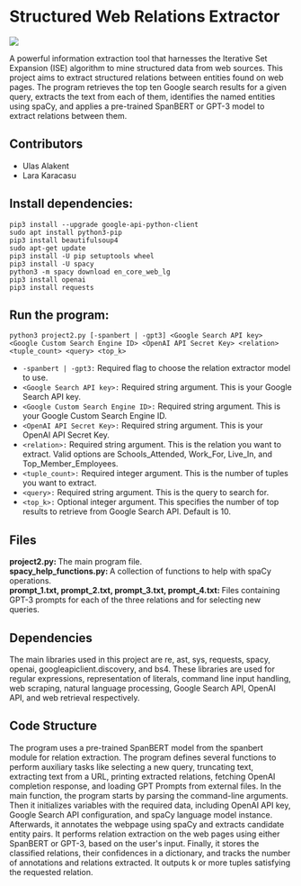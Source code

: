 # Structured Web Relations Extractor

![](https://img.shields.io/github/license/ulasonat/relevance-feedback-search-engine?color=red&logo=red&style=flat-square)

A powerful information extraction tool that harnesses the Iterative Set Expansion (ISE) algorithm to mine structured data from web sources. This project aims to extract structured relations between entities found on web pages. The program retrieves the top ten Google search results for a given query, extracts the text from each of them, identifies the named entities using spaCy, and applies a pre-trained SpanBERT or GPT-3 model to extract relations between them.
## Contributors <br>
- Ulas Alakent
- Lara Karacasu

## Install dependencies:
```
pip3 install --upgrade google-api-python-client
sudo apt install python3-pip
pip3 install beautifulsoup4
sudo apt-get update
pip3 install -U pip setuptools wheel
pip3 install -U spacy
python3 -m spacy download en_core_web_lg
pip3 install openai
pip3 install requests
```

## Run the program:
```
python3 project2.py [-spanbert | -gpt3] <Google Search API key> <Google Custom Search Engine ID> <OpenAI API Secret Key> <relation> <tuple_count> <query> <top_k>
```
<ul>
    <li><code>-spanbert | -gpt3:</code> Required flag to choose the relation extractor model to use.</li>
    <li><code>&lt;Google Search API key&gt;:</code> Required string argument. This is your Google Search API key.</li>
    <li><code>&lt;Google Custom Search Engine ID&gt;:</code> Required string argument. This is your Google Custom Search Engine ID.</li>
    <li><code>&lt;OpenAI API Secret Key&gt;:</code> Required string argument. This is your OpenAI API Secret Key.</li>
    <li><code>&lt;relation&gt;:</code> Required string argument. This is the relation you want to extract. Valid options are Schools_Attended, Work_For, Live_In, and Top_Member_Employees.</li>
    <li><code>&lt;tuple_count&gt;:</code> Required integer argument. This is the number of tuples you want to extract.</li>
    <li><code>&lt;query&gt;:</code> Required string argument. This is the query to search for.</li>
    <li><code>&lt;top_k&gt;:</code> Optional integer argument. This specifies the number of top results to retrieve from Google Search API. Default is 10.</li>
</ul>

## Files
<b> project2.py: </b> The main program file.
<br> <b> spacy_help_functions.py: </b> A collection of functions to help with spaCy operations.
<br> <b> prompt_1.txt, prompt_2.txt, prompt_3.txt, prompt_4.txt: </b> Files containing GPT-3 prompts for each of the three relations and for selecting new queries.

## Dependencies
The main libraries used in this project are re, ast, sys, requests, spacy, openai, googleapiclient.discovery, and bs4. These libraries are used for regular expressions, representation of literals, command line input handling, web scraping, natural language processing, Google Search API, OpenAI API, and web retrieval respectively.

## Code Structure
The program uses a pre-trained SpanBERT model from the spanbert module for relation extraction. The program defines several functions to perform auxiliary tasks like selecting a new query, truncating text, extracting text from a URL, printing extracted relations, fetching OpenAI completion response, and loading GPT Prompts from external files. In the main function, the program starts by parsing the command-line arguments. Then it initializes variables with the required data, including OpenAI API key, Google Search API configuration, and spaCy language model instance. Afterwards, it annotates the webpage using spaCy and extracts candidate entity pairs. It performs relation extraction on the web pages using either SpanBERT or GPT-3, based on the user's input. Finally, it stores the classified relations, their confidences in a dictionary, and tracks the number of annotations and relations extracted. It outputs k or more tuples satisfying the requested relation.

